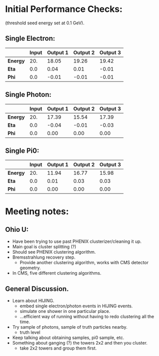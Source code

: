 # Initial Performance Checks:
(threshold seed energy set at 0.1 GeV). 

## __Single Electron__:
|                       | Input | Output 1  | Output 2 | Output 3  |
| --------------------- | ----- | --------- | -------- | --------  |
| __Energy__            | 20.   | 18.05     | 19.26    | 19.42     |
| __Eta__               | 0.0   | 0.04      | 0.01     | -0.01     |
| __Phi__               | 0.0   | -0.01     | -0.01    | -0.01     |

## __Single Photon__:
|                       | Input | Output 1  | Output 2  | Output 3  |
| --------------------- | ----- | --------- | --------  | --------  |
| __Energy__            | 20.   | 17.39     | 15.54     | 17.39     |
| __Eta__               | 0.0   | -0.04     | -0.01     | -0.03     |
| __Phi__               | 0.0   | 0.00      | 0.00      | 0.00     |


## __Single Pi0__:
|                       | Input | Output 1  | Output 2  | Output 3  |
| --------------------- | ----- | --------- | --------  | --------  |
| __Energy__            | 20.   | 11.94     | 16.77     | 15.98     |
| __Eta__               | 0.0   | 0.01     | 0.03     | 0.03     |
| __Phi__               | 0.0   | 0.00     | 0.00      | 0.00     |


# Meeting notes:

## Ohio U:
* Have been trying to use past PHENIX clusterizer/cleaning it up. 
* Main goal is cluster splitting (?)
* Should see PHENIX clustering algorithm.
* Bremsstrahlung recovery step. 
    + Provide another clustering algorithm, works with CMS detector geometry.
* In CMS, five different clustering algorithms. 

## General Discussion.
* Learn about HIJING. 
    + embed single electron/photon events in HIJING events. 
    + simulate one shower in one particular place. 
    + ...efficient way of running without having to redo clustering all the time.
* Try sample of photons, sample of truth particles nearby. 
    + truth level
* Keep talking about obtaining samples, pi0 sample, etc.
* Something about ganging (?) the towers 2x2 and then you cluster.
    + take 2x2 towers and group them first. 